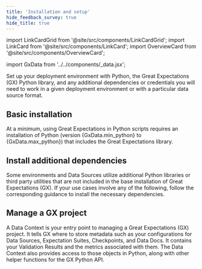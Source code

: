 ```yaml
---
title: 'Installation and setup'
hide_feedback_survey: true
hide_title: true
---
```


import LinkCardGrid from '@site/src/components/LinkCardGrid';
import LinkCard from '@site/src/components/LinkCard';
import OverviewCard from '@site/src/components/OverviewCard';

import GxData from '../../components/_data.jsx';


<OverviewCard title={frontMatter.title}>

  Set up your deployment environment with Python, the Great Expectations (GX) Python library, and any additional dependencies or credentials you will need to work in a given deployment environment or with a particular data source format.

</OverviewCard>


## Basic installation

<p>At a minimum, using Great Expectations in Python scripts requires an installation of Python (version {GxData.min_python} to {GxData.max_python}) that includes the Great Expectations library.</p>

<LinkCardGrid>

  <LinkCard 
    topIcon 
    label="Set up a Python environment"
    description="Install Python and set up a virtual environment for your GX project."
    to="/core/installation_and_setup/set_up_a_python_environment" 
    icon="/img/expectation_icon.svg" 
  />
  <LinkCard 
    topIcon 
    label="Install Great Expectations"
    description="Install the GX Python library locally or in a hosted environment such as an EMR Spark cluster or Databricks cluster."
    to="/core/installation_and_setup/install_gx" 
    icon="/img/expectation_icon.svg" 
  />

</LinkCardGrid>

## Install additional dependencies

Some environments and Data Sources utilize additional Python libraries or third party utilities that are not included in the base installation of Great Expectations (GX).  If your use cases involve any of the following, follow the corresponding guidance to install the necessary dependencies.

<LinkCardGrid>
  <LinkCard 
    topIcon 
    label="Amazon S3"
    description="Install and set up support for Amazon S3 and GX"
    to="/core/installation_and_setup/additional_dependencies/amazon_s3" 
    icon="/img/expectation_icon.svg" 
  />
<LinkCard 
    topIcon 
    label="Azure Blob Storage"
    description="Install and set up support for Azure Blob Storage and GX"
    to="/core/installation_and_setup/additional_dependencies/azure_blob_storage" 
    icon="/img/expectation_icon.svg" 
  />
<LinkCard 
    topIcon 
    label="Google Cloud Storage"
    description="Install and set up support for Google Cloud Storage and GX"
    to="/core/installation_and_setup/additional_dependencies/google_cloud_storage" 
    icon="/img/expectation_icon.svg" 
  />
<LinkCard 
    topIcon 
    label="SQL Data Sources"
    description="Install and set up support for SQL Data Sources and GX"
    to="/core/installation_and_setup/additional_dependencies/sql_data_sources" 
    icon="/img/expectation_icon.svg" 
  />
</LinkCardGrid>

## Manage a GX project

A Data Context is your entry point to managing a Great Expectations (GX) project. It tells GX where to store metadata such as your configurations for Data Sources, Expectation Suites, Checkpoints, and Data Docs. It contains your Validation Results and the metrics associated with them. The Data Context also provides access to those objects in Python, along with other helper functions for the GX Python API.

<LinkCardGrid>

  <LinkCard 
    topIcon 
    label="Manage Data Contexts"
    description="Create, retrieve, and manage Data Contexts (your entry point to the GX API) in a Python script."
    to="/core/installation_and_setup/manage_data_contexts" 
    icon="/img/expectation_icon.svg" 
  />
  <LinkCard 
    topIcon 
    label="Manage Credentials"
    description="Securely store and access the credentials needed for certain environments and Data Sources."
    to="/core/installation_and_setup/manage_credentials" 
    icon="/img/expectation_icon.svg" 
  />
  <LinkCard 
    topIcon 
    label="Manage Stores"
    description="Manage the locations that GX stores configuration information"
    to="/core/installation_and_setup/manage_metadata_stores" 
    icon="/img/expectation_icon.svg" 
  />
  <LinkCard 
    topIcon 
    label="Manage Data Docs"
    description="Host and share human readable documentation about your Expectations and Validation Results."
    to="/core/installation_and_setup/manage_data_docs" 
    icon="/img/expectation_icon.svg" 
  />

</LinkCardGrid>
